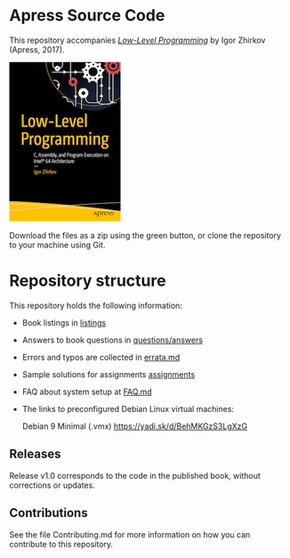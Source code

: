 # Apress Source Code

This repository accompanies [*Low-Level Programming*](http://www.apress.com/9781484224021) by Igor Zhirkov (Apress, 2017).

[comment]: #cover
![Cover image](9781484224021.jpg)

Download the files as a zip using the green button, or clone the repository to your machine using Git.

# Repository structure 

This repository holds the following information:

* Book listings in [listings](listings)
* Answers to book questions in [questions/answers](questions/answers)
* Errors and typos are collected in [errata.md](errata.md)
* Sample solutions for assignments [assignments](assignments)
* FAQ about system setup at [FAQ.md](FAQ.md)
* The links to preconfigured Debian Linux virtual machines:

  Debian 9 Minimal (.vmx) https://yadi.sk/d/BehMKGzS3LgXzG

## Releases

Release v1.0 corresponds to the code in the published book, without corrections or updates.

## Contributions

See the file Contributing.md for more information on how you can contribute to this repository.

